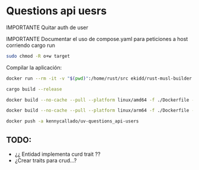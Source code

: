 # Questions api uesrs

IMPORTANTE
  Quitar auth de user

IMPORTANTE
  Documentar el uso de compose.yaml
  para peticiones a host corriendo
  cargo run

``` bash
sudo chmod -R o+w target
```

Compilar la aplicación:

``` bash
docker run --rm -it -v "$(pwd)":/home/rust/src ekidd/rust-musl-builder

cargo build --release
```


``` bash
docker build --no-cache --pull --platform linux/amd64 -f ./Dockerfile -t kennycallado/uv-questions_api-users:v0.1-amd64 .
```

``` bash
docker build --no-cache --pull --platform linux/arm64 -f ./Dockerfile -t kennycallado/uv-questions_api-users:v0.1-arm64 .
```

``` bash
docker push -a kennycallado/uv-questions_api-users
```

## TODO:

- ¿¿ Entidad implementa curd trait ??
- ¿Crear traits para crud...?
